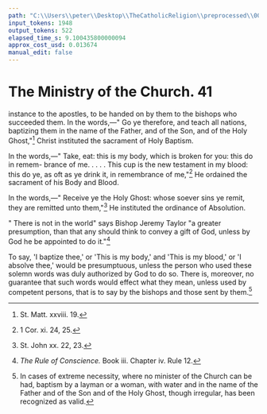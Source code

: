 ```yaml
---
path: "C:\\Users\\peter\\Desktop\\TheCatholicReligion\\preprocessed\\00061.jpg"
input_tokens: 1948
output_tokens: 522
elapsed_time_s: 9.100435800000094
approx_cost_usd: 0.013674
manual_edit: false
---
```

# The Ministry of the Church. 41

instance to the apostles, to be handed on by
them to the bishops who succeeded them. In
the words,—" Go ye therefore, and teach all
nations, baptizing them in the name of the
Father, and of the Son, and of the Holy
Ghost,"[^1] Christ instituted the sacrament of
Holy Baptism.

In the words,—" Take, eat: this is my body,
which is broken for you: this do in remem-
brance of me. . . . . This cup is the new
testament in my blood: this do ye, as oft as ye
drink it, in remembrance of me,"[^2] He ordained
the sacrament of his Body and Blood.

In the words,—" Receive ye the Holy Ghost:
whose soever sins ye remit, they are remitted
unto them,"[^3] He instituted the ordinance of
Absolution.

" There is not in the world" says Bishop
Jeremy Taylor "a greater presumption, than
that any should think to convey a gift of God,
unless by God he be appointed to do it."[^4]

To say, 'I baptize thee,' or 'This is my body,'
and 'This is my blood,' or 'I absolve thee,'
would be presumptuous, unless the person who
used these solemn words was duly authorized by
God to do so. There is, moreover, no guarantee
that such words would effect what they mean,
unless used by competent persons, that is to say
by the bishops and those sent by them.[^5]

[^1]: St. Matt. xxviii. 19.
[^2]: 1 Cor. xi. 24, 25.
[^3]: St. John xx. 22, 23.
[^4]: *The Rule of Conscience.* Book iii. Chapter iv. Rule 12.
[^5]: In cases of extreme necessity, where no minister of the
Church can be had, baptism by a layman or a woman, with
water and in the name of the Father and of the Son and of
the Holy Ghost, though irregular, has been recognized as
valid.